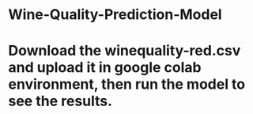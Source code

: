 # Wine-Quality-Prediction-Model
# Download the winequality-red.csv and upload it in google colab environment, then run the model to see the results.
